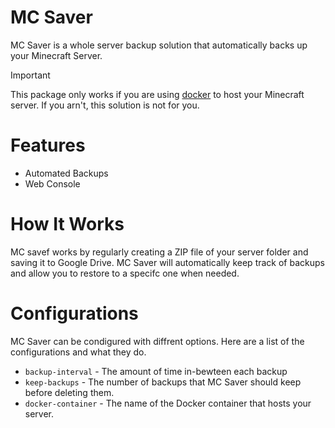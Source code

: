 # MC Saver
MC Saver is a whole server backup solution that automatically backs up your Minecraft Server.

> [!IMPORTANT]
> This package only works if you are using [docker](https://github.com/itzg/docker-minecraft-server) to host your Minecraft server. If you arn't, this solution is not for you. 

# Features
- Automated Backups
- Web Console

# How It Works
MC savef works by regularly creating a ZIP file of your server folder and saving it to Google Drive. MC Saver will automatically keep track of backups and allow you to restore to a specifc one when needed.

# Configurations
MC Saver can be condigured with diffrent options. Here are a list of the configurations and what they do.

- `backup-interval` - The amount of time in-bewteen each backup
- `keep-backups` - The number of backups that MC Saver should keep before deleting them. 
- `docker-container` - The name of the Docker container that hosts your server.
